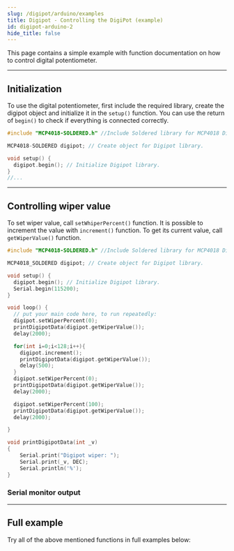```yaml
---
slug: /digipot/arduino/examples
title: Digipot - Controlling the DigiPot (example)
id: digipot-arduino-2
hide_title: false
---
```


This page contains a simple example with function documentation on how to control digital potentiometer.

---

## Initialization
To use the digital potentiometer, first include the required library, create the digipot object and initialize it in the `setup()` function. You can use the return of `begin()` to check if everything is connected correctly.

```cpp
#include "MCP4018-SOLDERED.h" //Include Soldered library for MCP4018 Digipot.

MCP4018-SOLDERED digipot; // Create object for Digipot library.

void setup() {
  digipot.begin(); // Initialize Digipot library.
}
//...
```

<FunctionDocumentation
  functionName="MCP4018-SOLDERED digipot"
  description="Creates digipot object"
  returnDescription="none"
/>

<FunctionDocumentation
  functionName="digipot.begin()"
  description="Initializes the digipot, setting up communication over I2C and verifying its presence."
  returnDescription="Returns true if initialization is successful, false otherwise."
/>

---

## Controlling wiper value
To set wiper value, call `setWhiperPercent()` function. It is possible to increment the value with `increment()` function. To get its current value, call `getWiperValue()` function.

```cpp
#include "MCP4018-SOLDERED.h" //Include Soldered library for MCP4018 Digipot.

MCP4018_SOLDERED digipot; // Create object for Digipot library.

void setup() {
  digipot.begin(); // Initialize Digipot library.
  Serial.begin(115200);
}

void loop() {
  // put your main code here, to run repeatedly:
  digipot.setWiperPercent(0);
  printDigipotData(digipot.getWiperValue());
  delay(2000);

  for(int i=0;i<128;i++){
    digipot.increment();
    printDigipotData(digipot.getWiperValue());
    delay(500);
  }
  digipot.setWiperPercent(0);
  printDigipotData(digipot.getWiperValue());
  delay(2000);

  digipot.setWiperPercent(100);
  printDigipotData(digipot.getWiperValue());
  delay(2000);

}

void printDigipotData(int _v)
{
    Serial.print("Digipot wiper: ");
    Serial.print(_v, DEC);
    Serial.println('%');
}
```

<FunctionDocumentation
  functionName="digipot.setWiperPercent()"
  description="Sets the wiper value"
  returnDescription="none"
/>

<FunctionDocumentation
  functionName="digipot.increment()"
  description="Increments the current value"
  returnDescription="none"
/>

<FunctionDocumentation
  functionName="digipot.getWiperValue()"
  description="Returns the current wiper value"
  returnDescription="Returns byte value that represents current wiper value"
/>

### Serial monitor output 
<CenteredImage src="/img/digipot/digipot_serial_monitor_output1.jpg" alt="Output from Serial Monitor" caption="Output from Serial Monitor" width="400px" />

---

## Full example

Try all of the above mentioned functions in full examples below:

<QuickLink 
  title="digipot_serial.ino" 
  description="Example file to show how to increment and decrement digipot value from Arduino Serial Monitor."
  url="https://github.com/SolderedElectronics/Soldered-Digipot-MCP4018-Arduino-Library/blob/main/examples/digipot_serial/digipot_serial.ino" 
/>
<QuickLink 
  title="get_digipot.ino" 
  description="Example file to show how to set the desired value to digipot and read thta value from it"
  url="https://github.com/SolderedElectronics/Soldered-Digipot-MCP4018-Arduino-Library/blob/main/examples/get_digipot/get_digipot.ino" 
/>
<QuickLink 
  title="set_digipot.ino" 
  description="Example file to show how to set the desired value to digipot and read thta value from it"
  url="https://github.com/SolderedElectronics/Soldered-Digipot-MCP4018-Arduino-Library/blob/main/examples/set_digipot/set_digipot.ino" 
/>